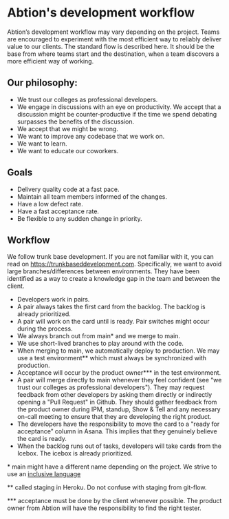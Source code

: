 # Abtion's development workflow

Abtion’s development workflow may vary depending on the project. Teams are encouraged to experiment with the most efficient way to reliably deliver value to our clients. The standard flow is described here. It should be the base from where teams start and the destination, when a team discovers a more efficient way of working.

## Our philosophy:

- We trust our colleges as professional developers.
- We engage in discussions with an eye on productivity. We accept that a discussion might be counter-productive if the time we spend debating surpasses the benefits of the discussion.
- We accept that we might be wrong.
- We want to improve any codebase that we work on.
- We want to learn.
- We want to educate our coworkers.

## Goals

- Delivery quality code at a fast pace.
- Maintain all team members informed of the changes.
- Have a low defect rate.
- Have a fast acceptance rate.
- Be flexible to any sudden change in priority.

## Workflow
We follow trunk base development. If you are not familiar with it, you can read on https://trunkbaseddevelopment.com. Specifically, we want to avoid large branches/differences between environments. They have been identified as a way to create a knowledge gap in the team and between the client.

- Developers work in pairs.
- A pair always takes the first card from the backlog. The backlog is already prioritized.
- A pair will work on the card until is ready. Pair switches might occur during the process.
- We always branch out from main* and we merge to main.
- We use short-lived branches to play around with the code.
- When merging to main, we automatically deploy to production. We may use a test environment** which must always be synchronized with production.
- Acceptance will occur by the product owner*** in the test environment.
- A pair will merge directly to main whenever they feel confident (see “we trust our colleges as professional developers"). They may request feedback from other developers by asking them directly or indirectly opening a "Pull Request" in Github. They should gather feedback from the product owner during IPM, standup, Show & Tell and any necessary on-call meeting to ensure that they are developing the right product.
- The developers have the responsibility to move the card to a "ready for acceptance” column in Asana. This implies that they genuinely believe the card is ready.
- When the backlog runs out of tasks, developers will take cards from the Icebox. The icebox is already prioritized.

\* main might have a different name depending on the project. We strive to use an [inclusive language](https://github.com/abtion/guidelines/blob/main/best-practices/inclusive-language.md)

** called staging in Heroku. Do not confuse with staging from git-flow.

*** acceptance must be done by the client whenever possible. The product owner from Abtion will have the responsibility to find the right tester.
